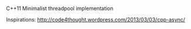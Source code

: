 C++11 Minimalist threadpool implementation

Inspirations:
http://code4thought.wordpress.com/2013/03/03/cpp-async/

